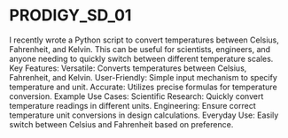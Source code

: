 # PRODIGY_SD_01
I recently wrote a Python script to convert temperatures between Celsius, Fahrenheit, and Kelvin. This can be useful for scientists, engineers, and anyone needing to quickly switch between different temperature scales.
Key Features:
Versatile: Converts temperatures between Celsius, Fahrenheit, and Kelvin.
User-Friendly: Simple input mechanism to specify temperature and unit.
Accurate: Utilizes precise formulas for temperature conversion.
Example Use Cases:
Scientific Research: Quickly convert temperature readings in different units.
Engineering: Ensure correct temperature unit conversions in design calculations.
Everyday Use: Easily switch between Celsius and Fahrenheit based on preference.
